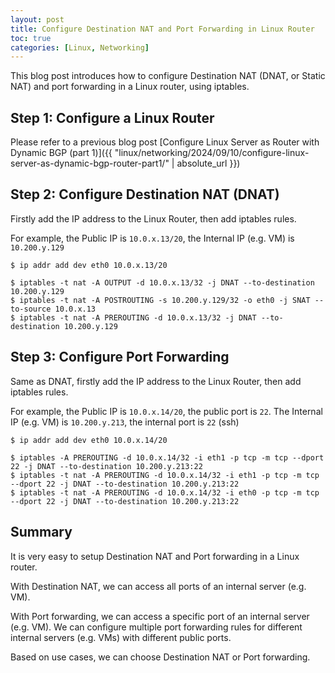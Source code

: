 ```yaml
---
layout: post
title: Configure Destination NAT and Port Forwarding in Linux Router
toc: true
categories: [Linux, Networking]
---
```


This blog post introduces how to configure Destination NAT (DNAT, or Static NAT) and port forwarding in a Linux router, using iptables.

<!--more-->

## Step 1: Configure a Linux Router

Please refer to a previous blog post [Configure Linux Server as Router with Dynamic BGP (part 1)]({{ "linux/networking/2024/09/10/configure-linux-server-as-dynamic-bgp-router-part1/" | absolute_url }})

## Step 2: Configure Destination NAT (DNAT)

Firstly add the IP address to the Linux Router, then add iptables rules. 

For example, the Public IP is `10.0.x.13/20`, the Internal IP (e.g. VM) is `10.200.y.129`

```
$ ip addr add dev eth0 10.0.x.13/20

$ iptables -t nat -A OUTPUT -d 10.0.x.13/32 -j DNAT --to-destination 10.200.y.129
$ iptables -t nat -A POSTROUTING -s 10.200.y.129/32 -o eth0 -j SNAT --to-source 10.0.x.13
$ iptables -t nat -A PREROUTING -d 10.0.x.13/32 -j DNAT --to-destination 10.200.y.129
```

## Step 3: Configure Port Forwarding

Same as DNAT, firstly add the IP address to the Linux Router, then add iptables rules.

For example, the Public IP is `10.0.x.14/20`, the public port is `22`. The Internal IP (e.g. VM) is `10.200.y.213`, the internal port is `22` (ssh)

```
$ ip addr add dev eth0 10.0.x.14/20

$ iptables -A PREROUTING -d 10.0.x.14/32 -i eth1 -p tcp -m tcp --dport 22 -j DNAT --to-destination 10.200.y.213:22
$ iptables -t nat -A PREROUTING -d 10.0.x.14/32 -i eth1 -p tcp -m tcp --dport 22 -j DNAT --to-destination 10.200.y.213:22
$ iptables -t nat -A PREROUTING -d 10.0.x.14/32 -i eth0 -p tcp -m tcp --dport 22 -j DNAT --to-destination 10.200.y.213:22
```

## Summary

It is very easy to setup Destination NAT and Port forwarding in a Linux router. 

With Destination NAT, we can access all ports of an internal server (e.g. VM). 

With Port forwarding, we can access a specific port of an internal server (e.g. VM). We can configure multiple port forwarding rules for different internal servers (e.g. VMs) with different public ports. 

Based on use cases, we can choose Destination NAT or Port forwarding.
